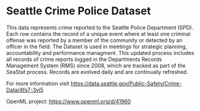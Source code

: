 # Seattle Crime Police Dataset

This data represents crime reported to the Seattle Police Department (SPD). Each row contains the record of a unique event where at least one criminal offense was reported by a member of the community or detected by an officer in the field. The Dataset is used in meetings for strategic planning, accountability and performance managment. This updated process includes all records of crime reports logged in the Departments Records Management System (RMS) since 2008, which are tracked as part of the SeaStat process. Records are evolved daily and are continually refreshed.

For more information visit https://data.seattle.gov/Public-Safety/Crime-Data/4fs7-3vj5

OpenML project: https://www.openml.org/d/41960
